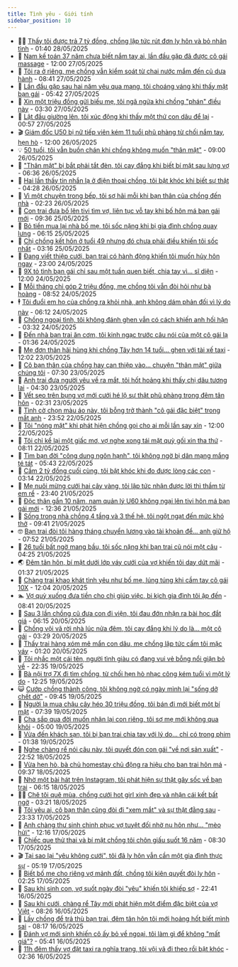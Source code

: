 ```yaml
---
title: Tình yêu - Giới tính
sidebar_position: 10
---
```


<!-- dantri-tinh-yeu-gioi-tinh:START -->
- 👨‍🏫 [Thấy tôi được trả 7 tỷ đồng, chồng lập tức rút đơn ly hôn và bỏ nhân tình](https://dantri.com.vn/tinh-yeu-gioi-tinh/thay-toi-duoc-tra-7-ty-dong-chong-lap-tuc-rut-don-ly-hon-va-bo-nhan-tinh-20250528015057819.htm) - 01:40 28/05/2025
- 🦣 [Nam kế toán 37 năm chưa biết nắm tay ai, lần đầu gặp đã được cô gái massage](https://dantri.com.vn/tinh-yeu-gioi-tinh/nam-ke-toan-37-nam-chua-biet-nam-tay-ai-lan-dau-gap-da-duoc-co-gai-massage-20250527120933677.htm) - 12:00 27/05/2025
- 🔭 [Tôi ra ở riêng, mẹ chồng vẫn kiểm soát từ chai nước mắm đến củ dưa hành](https://dantri.com.vn/tinh-yeu-gioi-tinh/toi-ra-o-rieng-me-chong-van-kiem-soat-tu-chai-nuoc-mam-den-cu-dua-hanh-20250527154013916.htm) - 08:41 27/05/2025
- 🧐 [Lần đầu gặp sau hai năm yêu qua mạng, tôi choáng váng khi thấy mặt bạn gái](https://dantri.com.vn/tinh-yeu-gioi-tinh/lan-dau-gap-sau-hai-nam-yeu-qua-mang-toi-choang-vang-khi-thay-mat-ban-gai-20250527104309473.htm) - 05:42 27/05/2025
- 🫶 [Xin một triệu đồng gửi biếu mẹ, tôi ngã ngửa khi chồng &quot;phán&quot; điều này](https://dantri.com.vn/tinh-yeu-gioi-tinh/xin-mot-trieu-dong-gui-bieu-me-toi-nga-ngua-khi-chong-phan-dieu-nay-20250527082326398.htm) - 03:30 27/05/2025
- 💃 [Lật đầu giường lên, tôi xúc động khi thấy một thứ con dâu để lại](https://dantri.com.vn/tinh-yeu-gioi-tinh/lat-dau-giuong-len-toi-xuc-dong-khi-thay-mot-thu-con-dau-de-lai-20250527075618391.htm) - 00:57 27/05/2025
- 🎬 [Giám đốc U50 bị nữ tiếp viên kém 11 tuổi phũ phàng từ chối nắm tay, hẹn hò](https://dantri.com.vn/tinh-yeu-gioi-tinh/giam-doc-u50-bi-nu-tiep-vien-kem-11-tuoi-phu-phang-tu-choi-nam-tay-hen-ho-20250526133828579.htm) - 12:00 26/05/2025
- 💡 [50 tuổi, tôi vẫn buồn chán khi chồng không muốn &quot;thân mật&quot;](https://dantri.com.vn/tinh-yeu-gioi-tinh/50-tuoi-toi-van-buon-chan-khi-chong-khong-muon-than-mat-20250526154629665.htm) - 09:00 26/05/2025
- 🙉 [&quot;Thân mật&quot; bị bắt phải tắt đèn, tôi cay đắng khi biết bí mật sau lưng vợ](https://dantri.com.vn/tinh-yeu-gioi-tinh/than-mat-bi-bat-phai-tat-den-toi-cay-dang-khi-biet-bi-mat-sau-lung-vo-20250526113946568.htm) - 06:36 26/05/2025
- 🚦 [Hai lần thấy tin nhắn lạ ở điện thoại chồng, tôi bật khóc khi biết sự thật](https://dantri.com.vn/tinh-yeu-gioi-tinh/hai-lan-thay-tin-nhan-la-o-dien-thoai-chong-toi-bat-khoc-khi-biet-su-that-20250524155625808.htm) - 04:28 26/05/2025
- 🥸 [Vì một chuyện trong bếp, tôi sợ hãi mỗi khi bạn thân của chồng đến nhà](https://dantri.com.vn/tinh-yeu-gioi-tinh/vi-mot-chuyen-trong-bep-toi-so-hai-moi-khi-ban-than-cua-chong-den-nha-20250525121802149.htm) - 02:23 26/05/2025
- 🤡 [Con trai đưa bố lên tivi tìm vợ, liên tục vỗ tay khi bố hôn má bạn gái mới](https://dantri.com.vn/tinh-yeu-gioi-tinh/con-trai-dua-bo-len-tivi-tim-vo-lien-tuc-vo-tay-khi-bo-hon-ma-ban-gai-moi-20250525100531250.htm) - 09:36 25/05/2025
- 🦩 [Bỏ tiền mua lại nhà bố mẹ, tôi sốc nặng khi bị gia đình chồng quay lưng](https://dantri.com.vn/tinh-yeu-gioi-tinh/bo-tien-mua-lai-nha-bo-me-toi-soc-nang-khi-bi-gia-dinh-chong-quay-lung-20250525111012817.htm) - 06:15 25/05/2025
- 🤡 [Chị chồng kết hôn ở tuổi 49 nhưng đó chưa phải điều khiến tôi sốc nhất](https://dantri.com.vn/tinh-yeu-gioi-tinh/chi-chong-ket-hon-o-tuoi-49-nhung-do-chua-phai-dieu-khien-toi-soc-nhat-20250525021913706.htm) - 03:16 25/05/2025
- 🌊 [Đang viết thiệp cưới, bạn trai có hành động khiến tôi muốn hủy hôn ngay](https://dantri.com.vn/tinh-yeu-gioi-tinh/dang-viet-thiep-cuoi-ban-trai-co-hanh-dong-khien-toi-muon-huy-hon-ngay-20250525020219833.htm) - 23:00 24/05/2025
- 🐘 [9X tỏ tình bạn gái chỉ sau một tuần quen biết, chia tay vì… sĩ diện](https://dantri.com.vn/tinh-yeu-gioi-tinh/9x-to-tinh-ban-gai-chi-sau-mot-tuan-quen-biet-chia-tay-vi-si-dien-20250524111339908.htm) - 12:00 24/05/2025
- 🚀 [Mỗi tháng chỉ góp 2 triệu đồng, mẹ chồng tôi vẫn đòi hỏi như bà hoàng](https://dantri.com.vn/tinh-yeu-gioi-tinh/moi-thang-chi-gop-2-trieu-dong-me-chong-toi-van-doi-hoi-nhu-ba-hoang-20250524120709146.htm) - 08:52 24/05/2025
- 🕴 [Tôi đuổi em họ của chồng ra khỏi nhà, anh không dám phản đối vì lý do này](https://dantri.com.vn/tinh-yeu-gioi-tinh/toi-duoi-em-ho-cua-chong-ra-khoi-nha-anh-khong-dam-phan-doi-vi-ly-do-nay-20250524115148103.htm) - 06:12 24/05/2025
- 🚀 [Chồng ngoại tình, tôi không đánh ghen vẫn có cách khiến anh hối hận](https://dantri.com.vn/tinh-yeu-gioi-tinh/chong-ngoai-tinh-toi-khong-danh-ghen-van-co-cach-khien-anh-hoi-han-20250524084543850.htm) - 03:32 24/05/2025
- 👺 [Đến nhà bạn trai ăn cơm, tôi kinh ngạc trước câu nói của một cô gái lạ](https://dantri.com.vn/tinh-yeu-gioi-tinh/den-nha-ban-trai-an-com-toi-kinh-ngac-truoc-cau-noi-cua-mot-co-gai-la-20250523171042797.htm) - 01:36 24/05/2025
- 💄 [Mẹ đơn thân hãi hùng khi chồng Tây hơn 14 tuổi... ghen với tài xế taxi](https://dantri.com.vn/tinh-yeu-gioi-tinh/me-don-than-hai-hung-khi-chong-tay-hon-14-tuoi-ghen-voi-tai-xe-taxi-20250523121057006.htm) - 12:02 23/05/2025
- 🌊 [Cô bạn thân của chồng hay can thiệp vào... chuyện &quot;thân mật&quot; giữa chúng tôi](https://dantri.com.vn/tinh-yeu-gioi-tinh/co-ban-than-cua-chong-hay-can-thiep-vao-chuyen-than-mat-giua-chung-toi-20250523121218083.htm) - 07:30 23/05/2025
- 🚦 [Anh trai đưa người yêu về ra mắt, tôi hốt hoảng khi thấy chị dâu tương  lai](https://dantri.com.vn/tinh-yeu-gioi-tinh/anh-trai-dua-nguoi-yeu-ve-ra-mat-toi-hot-hoang-khi-thay-chi-dau-tuong-lai-20250523110450603.htm) - 04:30 23/05/2025
- 👹 [Vết sẹo trên bụng vợ mới cưới hé lộ sự thật phũ phàng trong đêm tân hôn](https://dantri.com.vn/tinh-yeu-gioi-tinh/vet-seo-tren-bung-vo-moi-cuoi-he-lo-su-that-phu-phang-trong-dem-tan-hon-20250522170505891.htm) - 02:31 23/05/2025
- 🚀 [Tình cờ chọn màu áo này, tôi bỗng trở thành &quot;cô gái đặc biệt&quot; trong mắt anh](https://dantri.com.vn/tinh-yeu-gioi-tinh/tinh-co-chon-mau-ao-nay-toi-bong-tro-thanh-co-gai-dac-biet-trong-mat-anh-20250523013456745.htm) - 23:52 22/05/2025
- 🌁 [Tôi &quot;nóng mặt&quot; khi phát hiện chồng gọi cho ai mỗi lần say xỉn](https://dantri.com.vn/tinh-yeu-gioi-tinh/toi-nong-mat-khi-phat-hien-chong-goi-cho-ai-moi-lan-say-xin-20250522132440494.htm) - 12:00 22/05/2025
- 🧰 [Tôi chỉ kể lại một giấc mơ, vợ nghe xong tái mặt quỳ gối xin tha thứ](https://dantri.com.vn/tinh-yeu-gioi-tinh/toi-chi-ke-lai-mot-giac-mo-vo-nghe-xong-tai-mat-quy-goi-xin-tha-thu-20250522103616750.htm) - 08:11 22/05/2025
- 🦅 [Tìm bạn đời &quot;công dung ngôn hạnh&quot;, tôi không ngờ bị dân mạng mắng té tát](https://dantri.com.vn/tinh-yeu-gioi-tinh/tim-ban-doi-cong-dung-ngon-hanh-toi-khong-ngo-bi-dan-mang-mang-te-tat-20250521212038675.htm) - 05:43 22/05/2025
- 🌈 [Cầm 2 tỷ đồng cuối cùng, tôi bật khóc khi đo được lòng các con](https://dantri.com.vn/tinh-yeu-gioi-tinh/cam-2-ty-dong-cuoi-cung-toi-bat-khoc-khi-do-duoc-long-cac-con-20250522101318166.htm) - 03:14 22/05/2025
- 🌋 [Mẹ nuôi mừng cưới hai cây vàng, tôi lập tức nhận được lời thì thầm từ em rể](https://dantri.com.vn/tinh-yeu-gioi-tinh/me-nuoi-mung-cuoi-hai-cay-vang-toi-lap-tuc-nhan-duoc-loi-thi-tham-tu-em-re-20250522063915326.htm) - 23:40 21/05/2025
- 👺 [Độc thân gần 10 năm, nam quản lý U60 không ngại lên tivi hôn má bạn gái mới](https://dantri.com.vn/tinh-yeu-gioi-tinh/doc-than-gan-10-nam-nam-quan-ly-u60-khong-ngai-len-tivi-hon-ma-ban-gai-moi-20250521112357914.htm) - 12:36 21/05/2025
- 🎃 [Sống trong nhà chồng 4 tầng và 3 thế hệ, tôi ngột ngạt đến mức khó thở](https://dantri.com.vn/tinh-yeu-gioi-tinh/song-trong-nha-chong-4-tang-va-3-the-he-toi-ngot-ngat-den-muc-kho-tho-20250521153228929.htm) - 09:41 21/05/2025
- 🤓 [Bạn trai đòi tôi hàng tháng chuyển lương vào tài khoản để... anh giữ hộ](https://dantri.com.vn/tinh-yeu-gioi-tinh/ban-trai-doi-toi-hang-thang-chuyen-luong-vao-tai-khoan-de-anh-giu-ho-20250521144752075.htm) - 07:52 21/05/2025
- 🤠 [26 tuổi bất ngờ mang bầu, tôi sốc nặng khi bạn trai cũ nói một câu](https://dantri.com.vn/tinh-yeu-gioi-tinh/26-tuoi-bat-ngo-mang-bau-toi-soc-nang-khi-ban-trai-cu-noi-mot-cau-20250520114920122.htm) - 04:25 21/05/2025
- 🌏 [Đêm tân hôn, bí mật dưới lớp váy cưới của vợ khiến tôi day dứt mãi](https://dantri.com.vn/tinh-yeu-gioi-tinh/dem-tan-hon-bi-mat-duoi-lop-vay-cuoi-cua-vo-khien-toi-day-dut-mai-20250521083700353.htm) - 01:37 21/05/2025
- 🚀 [Chàng trai khao khát tình yêu như bố mẹ, lúng túng khi cầm tay cô gái 10X](https://dantri.com.vn/tinh-yeu-gioi-tinh/chang-trai-khao-khat-tinh-yeu-nhu-bo-me-lung-tung-khi-cam-tay-co-gai-10x-20250520150506805.htm) - 12:04 20/05/2025
- 🏊 [Vợ quỳ xuống đưa tiền cho chị giúp việc, bi kịch gia đình tôi ập đến](https://dantri.com.vn/tinh-yeu-gioi-tinh/vo-quy-xuong-dua-tien-cho-chi-giup-viec-bi-kich-gia-dinh-toi-ap-den-20250520150944074.htm) - 08:41 20/05/2025
- 🦒 [Sau 3 lần chồng cũ đưa con đi viện, tôi đau đớn nhận ra bài học đắt giá](https://dantri.com.vn/tinh-yeu-gioi-tinh/sau-3-lan-chong-cu-dua-con-di-vien-toi-dau-don-nhan-ra-bai-hoc-dat-gia-20250520112538869.htm) - 06:15 20/05/2025
- 💂 [Chồng vội vã rời nhà lúc nửa đêm, tôi cay đắng khi lý do là... một cô gái](https://dantri.com.vn/tinh-yeu-gioi-tinh/chong-voi-va-roi-nha-luc-nua-dem-toi-cay-dang-khi-ly-do-la-mot-co-gai-20250519173707344.htm) - 03:29 20/05/2025
- 💫 [Thấy trai hàng xóm mê mẩn con dâu, mẹ chồng lập tức cấm tôi mặc váy](https://dantri.com.vn/tinh-yeu-gioi-tinh/thay-trai-hang-xom-me-man-con-dau-me-chong-lap-tuc-cam-toi-mac-vay-20250520023616365.htm) - 01:20 20/05/2025
- 🧠 [Tôi nhắc một cái tên, người tình giàu có đang vui vẻ bỗng nổi giận bỏ về](https://dantri.com.vn/tinh-yeu-gioi-tinh/toi-nhac-mot-cai-ten-nguoi-tinh-giau-co-dang-vui-ve-bong-noi-gian-bo-ve-20250519110307327.htm) - 22:35 19/05/2025
- 🎡 [Bà nội trợ 7X đi tìm chồng, từ chối hẹn hò nhạc công kém tuổi vì một lý do](https://dantri.com.vn/tinh-yeu-gioi-tinh/ba-noi-tro-7x-di-tim-chong-tu-choi-hen-ho-nhac-cong-kem-tuoi-vi-mot-ly-do-20250519085903977.htm) - 12:25 19/05/2025
- 😺 [Cướp chồng thành công, tôi không ngờ có ngày mình lại &quot;sống dở chết dở&quot;](https://dantri.com.vn/tinh-yeu-gioi-tinh/cuop-chong-thanh-cong-toi-khong-ngo-co-ngay-minh-lai-song-do-chet-do-20250518111417424.htm) - 09:45 19/05/2025
- 🥰 [Người lạ mua chậu cây héo 30 triệu đồng, tôi bán đi mới biết một bí mật](https://dantri.com.vn/tinh-yeu-gioi-tinh/nguoi-la-mua-chau-cay-heo-30-trieu-dong-toi-ban-di-moi-biet-mot-bi-mat-20250519121550010.htm) - 07:39 19/05/2025
- 🐲 [Cha sắp qua đời muốn nhận lại con riêng, tôi sợ mẹ mới không qua khỏi](https://dantri.com.vn/tinh-yeu-gioi-tinh/cha-sap-qua-doi-muon-nhan-lai-con-rieng-toi-so-me-moi-khong-qua-khoi-20250516131530099.htm) - 05:00 19/05/2025
- 🌝 [Vừa đến khách sạn, tôi bị bạn trai chia tay với lý do... chỉ có trong phim](https://dantri.com.vn/tinh-yeu-gioi-tinh/vua-den-khach-san-toi-bi-ban-trai-chia-tay-voi-ly-do-chi-co-trong-phim-20250515012344280.htm) - 01:38 19/05/2025
- 🐲 [Nghe chàng rể nói câu này, tôi quyết đón con gái &quot;về nơi sản xuất&quot;](https://dantri.com.vn/tinh-yeu-gioi-tinh/nghe-chang-re-noi-cau-nay-toi-quyet-don-con-gai-ve-noi-san-xuat-20250518161850211.htm) - 22:52 18/05/2025
- 📝 [Vừa hẹn hò, bà chủ homestay chủ động ra hiệu cho bạn trai hôn má](https://dantri.com.vn/tinh-yeu-gioi-tinh/vua-hen-ho-ba-chu-homestay-chu-dong-ra-hieu-cho-ban-trai-hon-ma-20250518094340158.htm) - 09:37 18/05/2025
- 🦏 [Nhờ một bài hát trên Instagram, tôi phát hiện sự thật gây sốc về bạn trai](https://dantri.com.vn/tinh-yeu-gioi-tinh/nho-mot-bai-hat-tren-instagram-toi-phat-hien-su-that-gay-soc-ve-ban-trai-20250517143022128.htm) - 06:15 18/05/2025
- 🧑‍🏫 [Chê tôi quê mùa, chồng cưới hot girl xinh đẹp và nhận cái kết bất ngờ](https://dantri.com.vn/tinh-yeu-gioi-tinh/che-toi-que-mua-chong-cuoi-hot-girl-xinh-dep-va-nhan-cai-ket-bat-ngo-20250518065744600.htm) - 03:21 18/05/2025
- 🦍 [Tôi yêu ai, cô bạn thân cũng đòi đi &quot;xem mắt&quot; và sự thật đằng sau](https://dantri.com.vn/tinh-yeu-gioi-tinh/toi-yeu-ai-co-ban-than-cung-doi-di-xem-mat-va-su-that-dang-sau-20250517104522854.htm) - 23:33 17/05/2025
- 🌋 [Anh chàng thư sinh chinh phục vợ tuyệt đối nhờ nụ hôn như... &quot;mèo hửi&quot;](https://dantri.com.vn/tinh-yeu-gioi-tinh/anh-chang-thu-sinh-chinh-phuc-vo-tuyet-doi-nho-nu-hon-nhu-meo-hui-20250517125750689.htm) - 12:16 17/05/2025
- 💯 [Chiếc que thử thai và bí mật chồng tôi chôn giấu suốt 16 năm](https://dantri.com.vn/tinh-yeu-gioi-tinh/chiec-que-thu-thai-va-bi-mat-chong-toi-chon-giau-suot-16-nam-20250517152928715.htm) - 08:30 17/05/2025
- 🎬 [Tại sao lại &quot;yêu không cưới&quot;, tôi đã ly hôn vẫn cần một gia đình thực sự](https://dantri.com.vn/tinh-yeu-gioi-tinh/tai-sao-lai-yeu-khong-cuoi-toi-da-ly-hon-van-can-mot-gia-dinh-thuc-su-20250517062816612.htm) - 05:19 17/05/2025
- 📝 [Biết bố mẹ cho riêng vợ mảnh đất, chồng tôi kiên quyết đòi ly hôn](https://dantri.com.vn/tinh-yeu-gioi-tinh/biet-bo-me-cho-rieng-vo-manh-dat-chong-toi-kien-quyet-doi-ly-hon-20250517055426882.htm) - 02:25 17/05/2025
- 🧐 [Sau khi sinh con, vợ suốt ngày đòi &quot;yêu&quot; khiến tôi khiếp sợ](https://dantri.com.vn/tinh-yeu-gioi-tinh/sau-khi-sinh-con-vo-suot-ngay-doi-yeu-khien-toi-khiep-so-20250516100955154.htm) - 22:41 16/05/2025
- 🤠 [Sau khi cưới, chàng rể Tây mới phát hiện một điểm đặc biệt của vợ Việt](https://dantri.com.vn/tinh-yeu-gioi-tinh/sau-khi-cuoi-chang-re-tay-moi-phat-hien-mot-diem-dac-biet-cua-vo-viet-20250516125916265.htm) - 08:26 16/05/2025
- 💼 [Lấy chồng để trả thù bạn trai, đêm tân hôn tôi mới hoảng hốt biết mình sai](https://dantri.com.vn/tinh-yeu-gioi-tinh/lay-chong-de-tra-thu-ban-trai-dem-tan-hon-toi-moi-hoang-hot-biet-minh-sai-20250515153848731.htm) - 08:17 16/05/2025
- 💪 [Đánh vợ mới sinh khiến cô ấy bỏ về ngoại, tôi làm gì để không &quot;mất giá&quot;?](https://dantri.com.vn/tinh-yeu-gioi-tinh/danh-vo-moi-sinh-khien-co-ay-bo-ve-ngoai-toi-lam-gi-de-khong-mat-gia-20250515150641648.htm) - 05:41 16/05/2025
- 💂 [11h đêm thấy vợ đặt taxi ra nghĩa trang, tôi vội vã đi theo rồi bật khóc](https://dantri.com.vn/tinh-yeu-gioi-tinh/11h-dem-thay-vo-dat-taxi-ra-nghia-trang-toi-voi-va-di-theo-roi-bat-khoc-20250516093411923.htm) - 02:36 16/05/2025<!-- dantri-tinh-yeu-gioi-tinh:END -->
